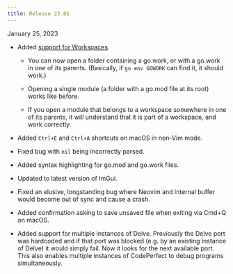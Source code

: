 ```yaml
---
title: Release 23.01
---
```


January 25, 2023

- Added
  [support for Workspaces](https://dev-docs.codeperfect95.com/getting-started#projects).

  - You can now open a folder containing a go.work, or with a go.work in one of
    its parents. (Basically, if `go env GOWORK` can find it, it should work.)

  - Opening a single module (a folder with a go.mod file at its root) works like
    before.

  - If you open a module that belongs to a workspace somewhere in one of its
    parents, it will understand that it is part of a workspace, and work
    correctly.

- Added `Ctrl+E` and `Ctrl+A` shortcuts on macOS in non-Vim mode.

- Fixed bug with `nil` being incorrectly parsed.

- Added syntax highlighting for go.mod and go.work files.

- Updated to latest version of ImGui.

- Fixed an elusive, longstanding bug where Neovim and internal buffer would
  become out of sync and cause a crash.

- Added confirmation asking to save unsaved file when exiting via Cmd+Q on
  macOS.

- Added support for multiple instances of Delve. Previously the Delve port was
  hardcoded and if that port was blocked (e.g. by an existing instance of Delve)
  it would simply fail. Now it looks for the next available port. This also
  enables multiple instances of CodePerfect to debug programs simultaneously.
